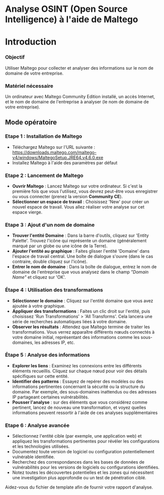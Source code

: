 # Analyse OSINT (Open Source Intelligence) à l'aide de Maltego

# Introduction

### Objectif

Utiliser Maltego pour collecter et analyser des informations sur le nom de domaine de votre entreprise.

### Matériel nécessaire

Un ordinateur avec Maltego Community Edition installé, un accès Internet, et le nom de domaine de l'entreprise à analyser (le nom de domaine de votre entreprise).

## Mode opératoire

### Etape 1 : Installation de Maltego

* Téléchargez Maltego sur l'URL suivante : https://downloads.maltego.com/maltego-v4/windows/MaltegoSetup.JRE64.v4.6.0.exe
* Installez Maltego à l'aide des paramètres par défaut

### Etape 2 : Lancement de Maltego

* **Ouvrir Maltego** : Lancez Maltego sur votre ordinateur. Si c'est la première fois que vous l'utilisez, vous devrez peut-être vous enregistrer ou vous connecter (prenez la version **Community CE**).
* **Sélectionner un espace de travail** : Choisissez 'New' pour créer un nouvel espace de travail. Vous allez réaliser votre analyse sur cet espace vierge.

### Etape 3 : Ajout d'un nom de domaine

* **Trouver l'entité Domaine** : Dans la barre d'outils, cliquez sur 'Entity Palette'. Trouvez l'icône qui représente un domaine (généralement marqué par un globe ou une icône de la Terre).
* **Ajouter l'entité au graphique** : Faites glisser l'entité 'Domaine' dans l'espace de travail central. Une boîte de dialogue s'ouvre (dans le cas contraire, double cliquez sur l'icône).
* **Entrer le nom de domaine** : Dans la boîte de dialogue, entrez le nom de domaine de l'entreprise que vous analysez dans le champ *"Domain Name"* et cliquez sur 'OK'.

###  Étape 4 : Utilisation des transformations

* **Sélectionner le domaine** : Cliquez sur l'entité domaine que vous avez ajoutée à votre graphique.
* **Appliquer des transformations** : Faites un clic droit sur l'entité, puis choisissez 'Run Transformations' > 'All Transforms'. Cela lancera une série de recherches automatiques liées à votre domaine.
* **Observer les résultats** : Attendez que Maltego termine de traiter les transformations. Vous verrez apparaître différents nœuds connectés à votre domaine initial, représentant des informations comme les sous-domaines, les adresses IP, etc.

### Étape 5 : Analyse des informations

* **Explorer les liens** : Examinez les connexions entre les différents éléments recueillis. Cliquez sur chaque nœud pour voir des détails spécifiques sur cette entité.
* **Identifier des patterns** : Essayez de repérer des modèles ou des informations pertinentes concernant la sécurité ou la structure du domaine. Par exemple, des sous-domaines inattendus ou des adresses IP partageant certaines vulnérabilités.
* **Pousser l'analyse** : sur des éléments que vous considérez comme pertinent, lancez de nouveau une transformation, et voyez quelles informations peuvent ressortir à l'aide de ces analyses supplémentaires

### Etape 6 : Analyse avancée
* Sélectionnez l'entité cible (par exemple, une application web) et appliquez les transformations pertinentes pour révéler les configurations et les technologies utilisées.
* Documentez toute version de logiciel ou configuration potentiellement vulnérable identifiée.
* Recherchez des correspondances dans les bases de données de vulnérabilités pour les versions de logiciels ou configurations identifiées.
* Notez toutes les découvertes potentielles et les zones qui nécessitent une investigation plus approfondie ou un test de pénétration ciblé.

Aidez-vous du fichier de template afin de fournir votre rapport d'analyse.
